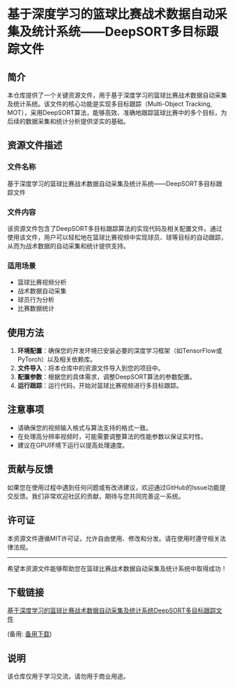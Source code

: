 # 基于深度学习的篮球比赛战术数据自动采集及统计系统——DeepSORT多目标跟踪文件

## 简介

本仓库提供了一个关键资源文件，用于基于深度学习的篮球比赛战术数据自动采集及统计系统。该文件的核心功能是实现多目标跟踪（Multi-Object Tracking, MOT），采用DeepSORT算法，能够高效、准确地跟踪篮球比赛中的多个目标，为后续的数据采集和统计分析提供坚实的基础。

## 资源文件描述

### 文件名称
基于深度学习的篮球比赛战术数据自动采集及统计系统——DeepSORT多目标跟踪文件

### 文件内容
该资源文件包含了DeepSORT多目标跟踪算法的实现代码及相关配置文件。通过使用该文件，用户可以轻松地在篮球比赛视频中实现球员、球等目标的自动跟踪，从而为战术数据的自动采集和统计提供支持。

### 适用场景
- 篮球比赛视频分析
- 战术数据自动采集
- 球员行为分析
- 比赛数据统计

## 使用方法

1. **环境配置**：确保您的开发环境已安装必要的深度学习框架（如TensorFlow或PyTorch）以及相关依赖库。
2. **文件导入**：将本仓库中的资源文件导入到您的项目中。
3. **配置参数**：根据您的具体需求，调整DeepSORT算法的参数配置。
4. **运行跟踪**：运行代码，开始对篮球比赛视频进行多目标跟踪。

## 注意事项

- 请确保您的视频输入格式与算法支持的格式一致。
- 在处理高分辨率视频时，可能需要调整算法的性能参数以保证实时性。
- 建议在GPU环境下运行以提高处理速度。

## 贡献与反馈

如果您在使用过程中遇到任何问题或有改进建议，欢迎通过GitHub的Issue功能提交反馈。我们非常欢迎社区的贡献，期待与您共同完善这一系统。

## 许可证

本资源文件遵循MIT许可证，允许自由使用、修改和分发。请在使用时遵守相关法律法规。

---

希望本资源文件能够帮助您在篮球比赛战术数据自动采集及统计系统中取得成功！

## 下载链接
[基于深度学习的篮球比赛战术数据自动采集及统计系统DeepSORT多目标跟踪文件](https://pan.quark.cn/s/b293e5a59e3f) 

(备用: [备用下载](https://pan.baidu.com/s/1qlLp_w06vtGC-wuhmVFoJw?pwd=1234))

## 说明

该仓库仅用于学习交流，请勿用于商业用途。
